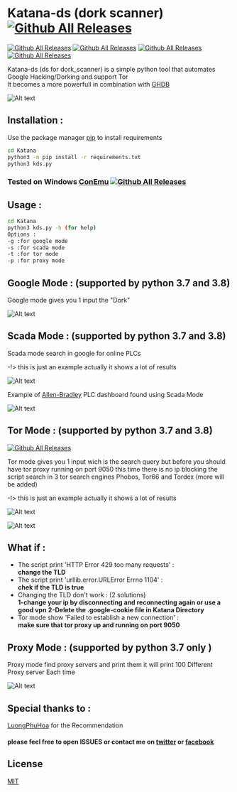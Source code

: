 # Katana-ds (dork scanner) [![Github All Releases](https://img.shields.io/twitter/url?style=social&url=https%3A%2F%2Fgithub.com%2Fadnane-X-tebbaa%2FKatana)]()
[![Github All Releases](https://img.shields.io/badge/Katana--ds-version%201.5.3-red)]()
[![Github All Releases](https://img.shields.io/badge/support-python%203.7%2F3.8%20%2B-brightgreen)]()
[![Github All Releases](https://img.shields.io/badge/support%20-windows%20%7C%20linux-brightgreen)]()
[![Github All Releases](https://img.shields.io/twitter/follow/TebbaaX)]()

Katana-ds (ds for dork_scanner) is a simple python tool that automates Google Hacking/Dorking and support Tor  
It becomes a more powerfull in combination with [GHDB](https://www.exploit-db.com/google-hacking-database)

![Alt text](https://github.com/adnane-X-tebbaa/imgs/blob/master/img1.jpg)

## Installation :
Use the package manager [pip](https://pip.pypa.io/en/stable/) to install requirements
```bash
cd Katana
python3 -m pip install -r requirements.txt
python3 kds.py 
```
### Tested on Windows [ConEmu](https://conemu.github.io/)  [![Github All Releases](https://conemu.github.io/img/logo.png)]() 
## Usage :
```bash
cd Katana
python3 kds.py -h (for help)
Options :
-g :for google mode
-s :for scada mode
-t :for tor mode
-p :for proxy mode

```
## Google Mode : (supported by python 3.7 and 3.8)
Google mode gives you 1 input the "Dork"  

![Alt text](https://github.com/adnane-X-tebbaa/imgs/blob/master/google_mode.gif)

## Scada Mode : (supported by python 3.7 and 3.8) 
Scada mode search in google for online PLCs 

-!> this is just an example actually it shows a lot of results

![Alt text](https://github.com/adnane-X-tebbaa/imgs/blob/master/scada_mode.gif)


Example of [Allen-Bradley](https://ab.rockwellautomation.com/lang-selection.html) PLC dashboard found using Scada Mode

![Alt text](https://github.com/adnane-X-tebbaa/imgs/blob/master/e.g.PNG)

## Tor Mode : (supported by python 3.7 and 3.8) 

[![Github All Releases](http://icons.iconarchive.com/icons/blackvariant/button-ui-requests-8/256/Tor-icon.png)]()

Tor mode gives you 1 input wich is the search query but before you should have tor proxy running on port 9050 
this time there is no ip blocking the script search in 3 tor search engines Phobos, Tor66 and Tordex (more will be added) 

-!> this is just an example actually it shows a lot of results

![Alt text](https://github.com/adnane-X-tebbaa/imgs/blob/master/tor_mode.gif)

![Alt text](http://icons.iconarchive.com/icons/graphicrating/koloria/32/Warning-2-icon.png) 
## What if :
- The script print 'HTTP Error 429 too many requests' :          
**change the TLD**
- The script print 'urllib.error.URLError Errno 1104' :            
**chek if the TLD is true**
- Changing the TLD don't work : (2 solutions)                                    
**1-change your ip by disconnecting and reconnecting again or use a good vpn**
**2-Delete the .google-cookie file in Katana Directory**
- Tor mode show 'Failed to establish a new connection' :          
**make sure that tor proxy up and running on port 9050**

## Proxy Mode : (supported by python 3.7 only ) 
Proxy mode find proxy servers and print them it will print 100 Different Proxy server Each time

![Alt text](https://github.com/adnane-X-tebbaa/imgs/blob/master/proxy_mode.gif)

## Special thanks to :
[LuongPhuHoa](https://github.com/adnane-X-tebbaa/Katana/issues/1) for the Recommendation

#### please feel free to open ISSUES or contact me on [twitter](https://twitter.com/TebbaaX) or [facebook](https://fr-fr.facebook.com/adnane.tebbaa.14) 

## License
[MIT](https://github.com/adnane-X-tebbaa/Katana/blob/master/LICENSE.txt)
